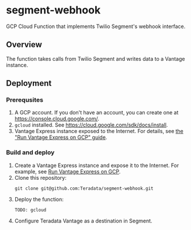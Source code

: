 # segment-webhook
GCP Cloud Function that implements Twilio Segment's webhook interface.

## Overview
The function takes calls from Twilio Segment and writes data to a Vantage instance.

## Deployment

### Prerequsites
1. A GCP account. If you don't have an account, you can create one at https://console.cloud.google.com/.
2. `gcloud` installed. See https://cloud.google.com/sdk/docs/install.
3. Vantage Express instance exposed to the Internet. For details, see [the "Run Vantage Express on GCP" guide](https://quickstarts.teradata.com/docs/17.10/vantage.express.gcp.html).

### Build and deploy

1. Create a Vantage Express instance and expose it to the Internet. For example, see [Run Vantage Express on GCP](https://quickstarts.teradata.com/docs/17.10/vantage.express.gcp.html).
2. Clone this repository:
    ```
    git clone git@github.com:Teradata/segment-webhook.git
    ```
3. Deploy the function:
    ```
    TODO: gcloud
    ```
4. Configure Teradata Vantage as a destination in Segment.


